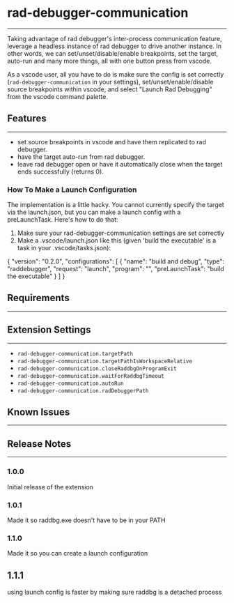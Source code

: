 # rad-debugger-communication
---

Taking advantage of rad debugger's inter-process communication feature, leverage a headless instance of rad debugger to drive another instance. In other words, we can set/unset/disable/enable breakpoints, set the target, auto-run and many more things, all with one button press from vscode. 

As a vscode user, all you have to do is make sure the config is set correctly (`rad-debugger-communication` in your settings), set/unset/enable/disable source breakpoints within vscode, and select "Launch Rad Debugging" from the vscode command palette.

## Features
---
* set source breakpoints in vscode and have them replicated to rad debugger.
* have the target auto-run from rad debugger.
* leave rad debugger open or have it automatically close when the target ends successfully (returns 0). 

### How To Make a Launch Configuration

The implementation is a little hacky. You cannot currently specify the target via the launch.json, but you can make a launch config with a preLaunchTask. Here's how to do that:
1. Make sure your rad-debugger-communication settings are set correctly
2. Make a .vscode/launch.json like this (given 'build the executable' is a task in your .vscode/tasks.json):

{
  "version": "0.2.0",
  "configurations": [
    {
      "name": "build and debug",
      "type": "raddebugger",
      "request": "launch",
      "program": "",
      "preLaunchTask": "build the executable"
    }
  ]
}

## Requirements
---

## Extension Settings
---

* `rad-debugger-communication.targetPath`
* `rad-debugger-communication.targetPathIsWorkspaceRelative`
* `rad-debugger-communication.closeRaddbgOnProgramExit`
* `rad-debugger-communication.waitForRaddbgTimeout`
* `rad-debugger-communication.autoRun`
* `rad-debugger-communication.radDebuggerPath`

## Known Issues
---

## Release Notes
---

### 1.0.0

Initial release of the extension

### 1.0.1

Made it so raddbg.exe doesn't have to be in your PATH

### 1.1.0

Made it so you can create a launch configuration

## 1.1.1

using launch config is faster by making sure raddbg is a detached process